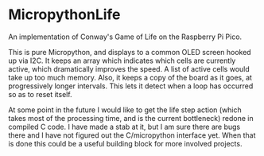 # MicropythonLife
An implementation of Conway's Game of Life on the Raspberry Pi Pico.

This is pure Micropython, and displays to a common OLED screen hooked up via I2C. It keeps an array which indicates which cells are currently active, which dramatically improves the speed. A list of active cells would take up too much memory. Also, it keeps a copy of the board as it goes, at progressively longer intervals. This lets it detect when a loop has occurred so as to reset itself.

At some point in the future I would like to get the life step action (which takes most of the processing time, and is the current bottleneck) redone in compiled C code. I have made a stab at it, but I am sure there are bugs there and I have not figured out the C/micropython interface yet. When that is done this could be a useful building block for more involved projects.
